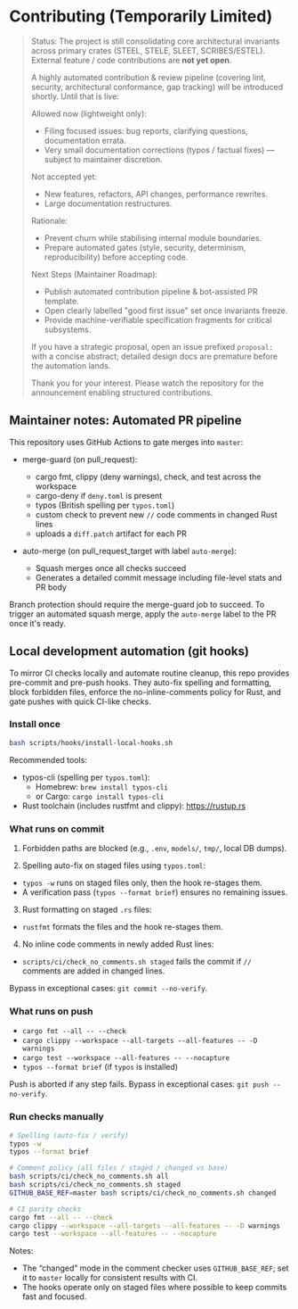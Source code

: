 # Contributing (Temporarily Limited)

> Status: The project is still consolidating core architectural invariants across primary crates (STEEL, STELE, SLEET, SCRIBES/ESTEL). External feature / code contributions are **not yet open**.
>
> A highly automated contribution & review pipeline (covering lint, security, architectural conformance, gap tracking) will be introduced shortly. Until that is live:
>
> Allowed now (lightweight only):
>
> - Filing focused issues: bug reports, clarifying questions, documentation errata.
> - Very small documentation corrections (typos / factual fixes) — subject to maintainer discretion.
>
> Not accepted yet:
>
> - New features, refactors, API changes, performance rewrites.
> - Large documentation restructures.
>
> Rationale:
>
> - Prevent churn while stabilising internal module boundaries.
> - Prepare automated gates (style, security, determinism, reproducibility) before accepting code.
>
> Next Steps (Maintainer Roadmap):
>
> - Publish automated contribution pipeline & bot-assisted PR template.
> - Open clearly labelled "good first issue" set once invariants freeze.
> - Provide machine-verifiable specification fragments for critical subsystems.
>
> If you have a strategic proposal, open an issue prefixed `proposal:` with a concise abstract; detailed design docs are premature before the automation lands.
>
> Thank you for your interest. Please watch the repository for the announcement enabling structured contributions.

## Maintainer notes: Automated PR pipeline

This repository uses GitHub Actions to gate merges into `master`:

- merge-guard (on pull_request):

  - cargo fmt, clippy (deny warnings), check, and test across the workspace
  - cargo-deny if `deny.toml` is present
  - typos (British spelling per `typos.toml`)
  - custom check to prevent new `//` code comments in changed Rust lines
  - uploads a `diff.patch` artifact for each PR

- auto-merge (on pull_request_target with label `auto-merge`):
  - Squash merges once all checks succeed
  - Generates a detailed commit message including file-level stats and PR body

Branch protection should require the merge-guard job to succeed. To trigger an automated squash merge, apply the `auto-merge` label to the PR once it's ready.

## Local development automation (git hooks)

To mirror CI checks locally and automate routine cleanup, this repo provides pre-commit and pre-push hooks. They auto-fix spelling and formatting, block forbidden files, enforce the no-inline-comments policy for Rust, and gate pushes with quick CI-like checks.

### Install once

```bash
bash scripts/hooks/install-local-hooks.sh
```

Recommended tools:

- typos-cli (spelling per `typos.toml`):
  - Homebrew: `brew install typos-cli`
  - or Cargo: `cargo install typos-cli`
- Rust toolchain (includes rustfmt and clippy): https://rustup.rs

### What runs on commit

1. Forbidden paths are blocked (e.g., `.env`, `models/`, `tmp/`, local DB dumps).

2. Spelling auto-fix on staged files using `typos.toml`:

- `typos -w` runs on staged files only, then the hook re-stages them.
- A verification pass (`typos --format brief`) ensures no remaining issues.

3. Rust formatting on staged `.rs` files:

- `rustfmt` formats the files and the hook re-stages them.

4. No inline code comments in newly added Rust lines:

- `scripts/ci/check_no_comments.sh staged` fails the commit if `//` comments are added in changed lines.

Bypass in exceptional cases: `git commit --no-verify`.

### What runs on push

- `cargo fmt --all -- --check`
- `cargo clippy --workspace --all-targets --all-features -- -D warnings`
- `cargo test --workspace --all-features -- --nocapture`
- `typos --format brief` (if `typos` is installed)

Push is aborted if any step fails. Bypass in exceptional cases: `git push --no-verify`.

### Run checks manually

```bash
# Spelling (auto-fix / verify)
typos -w
typos --format brief

# Comment policy (all files / staged / changed vs base)
bash scripts/ci/check_no_comments.sh all
bash scripts/ci/check_no_comments.sh staged
GITHUB_BASE_REF=master bash scripts/ci/check_no_comments.sh changed

# CI parity checks
cargo fmt --all -- --check
cargo clippy --workspace --all-targets --all-features -- -D warnings
cargo test --workspace --all-features -- --nocapture
```

Notes:

- The “changed” mode in the comment checker uses `GITHUB_BASE_REF`; set it to `master` locally for consistent results with CI.
- The hooks operate only on staged files where possible to keep commits fast and focused.
